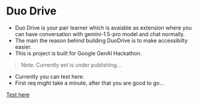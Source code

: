 # Duo Drive

- Duo Drive is your pair learner which is avaiable as extension where you can have conversation with gemini-1.5-pro model and chat normally.
- The main the reason behind building DuoDrive is to make accessibilty easier.
- This is project is built for Google GenAI Hackathon.

> Note: Currently ext is under publishing...

- Currently you can test here.
- First req might take a minute, after that you are good to go...

[Test here](https://duo-drive-ext.vercel.app/)
